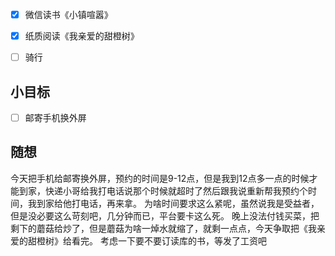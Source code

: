 - [x] 微信读书《小镇喧嚣》
- [x] 纸质阅读《我亲爱的甜橙树》
- [ ] 骑行


## 小目标
- [ ] 邮寄手机换外屏

## 随想
今天把手机给邮寄换外屏，预约的时间是9-12点，但是我到12点多一点的时候才能到家，快递小哥给我打电话说那个时候就超时了然后跟我说重新帮我预约个时间，我到家给他打电话，再来拿。
为啥时间要求这么紧呢，虽然说我是受益者，但是没必要这么苛刻吧，几分钟而已，平台要卡这么死。
晚上没法付钱买菜，把剩下的蘑菇给炒了，但是蘑菇为啥一焯水就缩了，就剩一点点，今天争取把《我亲爱的甜橙树》给看完。
考虑一下要不要订读库的书，等发了工资吧
